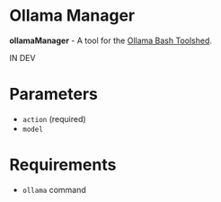 # Ollama Manager

**ollamaManager** - A tool for the [Ollama Bash Toolshed](../../).

IN DEV

# Parameters

- ```action``` (required)
- ```model```

# Requirements

- ```ollama``` command
